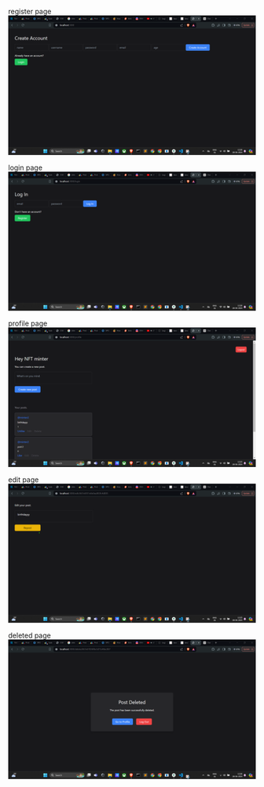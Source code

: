 register page
![img1](https://github.com/pa-one55/Twitter-Kinda-Web-App/blob/master/screenshots/register.png?raw=true)

login page
![img1](https://github.com/pa-one55/Twitter-Kinda-Web-App/blob/master/screenshots/login.png?raw=true)

profile page
![img1](https://github.com/pa-one55/Twitter-Kinda-Web-App/blob/master/screenshots/profile.png?raw=true)

edit page
![img1](https://github.com/pa-one55/Twitter-Kinda-Web-App/blob/master/screenshots/edit.png?raw=true)

deleted page
![img1](https://github.com/pa-one55/Twitter-Kinda-Web-App/blob/master/screenshots/deleted.png?raw=true)
